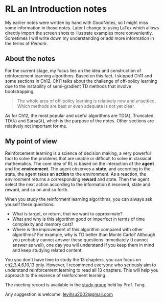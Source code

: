 # RL an Introduction notes
My earlier notes were written by hand with GoodNotes, so I might miss some information in those notes. Later I change to using LaTex which allows directly import the screen shots to illustrate examples more conveniently. Sometimes I will write down my understanding or add more information in the terms of *Remark*. 

## About the notes
For the current stage, my focus lies on the idea and construction of reinforcement learning algorithms. Based on this fact, I skipped Ch11 and some sections in Ch12. Ch11 talks about the challenge of off-policy learning due to the instability of semi-gradient TD methods that involve bootstrapping. 
> The whole area of off-policy learning is relatively new and unsettled. Which methods are best or even adequate is not yet clear.

As for Ch12, the most popular and useful algorithms are TD($\lambda$), Truncated TD($\lambda$) and Sarsa($\lambda$), which is the purpose of the notes. Other sections are relatively not important for me. 
## My point of view
Reinforcement learning is a science of decision making, a very powerful tool to solve the problems that are unable or difficult to solve in classical mathematics. The core idea of RL is based on the interaction of the **agent** and the **environment**. The agent observes a **state**, and according to the state, the agent takes an **action** to the environment. As a reaction, the environment returns a corresponding **reward** and state. Then the agent select the next action according to the information it received, state and reward, and so on and so forth.

When you study the reinforment learning algorithms, you can always ask youself these questions:
- What is target, or return, that we want to approximate?
- What and why is this algorithm good or imperfect in terms of time complexity and memory cost?
- Where is the improvement of this algorithm compared with other algorithms? For example, why is TD better than Monte Carlo?
Although you probably cannot answer these questions immediately (I cannot answer as well), one day you will understand if you keep them in mind and keep studying related content. 

You you don't have time to study the 13 chapters, you can focus on ch2,3,4,6,10,13 only. However, I recommend everyone who seriously aim to understand reinforcement learning to read all 13 chapters. This will help you approach to the essence of reinforcment learning.

The meeting record is available in the [study group](https://sites.google.com/view/sntung/study-group?authuser=0) held by Prof. Tung.

Any suggestion is welcome: levihsu2002@gmail.com
